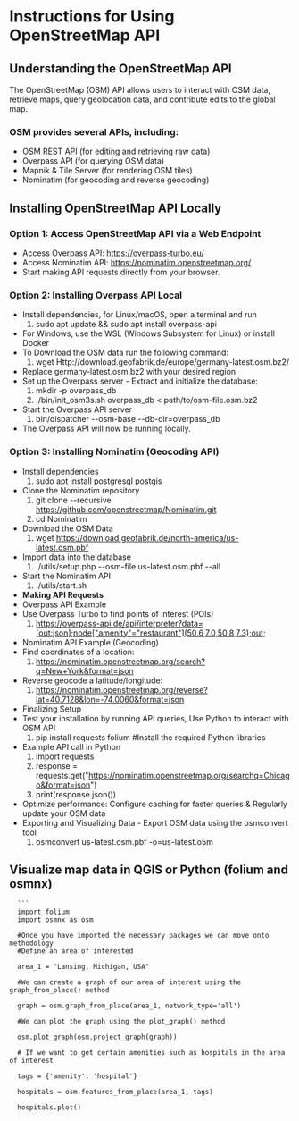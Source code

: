 # Instructions for Using OpenStreetMap API
## Understanding the OpenStreetMap API 
The OpenStreetMap (OSM) API allows users to interact with OSM data, retrieve maps, query geolocation data, and contribute edits to the global map. 

### OSM provides several APIs, including: 
   - OSM REST API (for editing and retrieving raw data)
   - Overpass API (for querying OSM data)
   - Mapnik & Tile Server (for rendering OSM tiles)
   - Nominatim (for geocoding and reverse geocoding)
     

## Installing OpenStreetMap API Locally
   ### Option 1: Access OpenStreetMap API via a Web Endpoint
   - Access Overpass API: https://overpass-turbo.eu/
   - Access Nominatim API: https://nominatim.openstreetmap.org/
   - Start making API requests directly from your browser.
   ### Option 2: Installing Overpass API Local
   - Install dependencies, for Linux/macOS, open a terminal and run
        1. sudo apt update && sudo apt install overpass-api
   - For Windows, use the WSL (Windows Subsystem for Linux) or install Docker
   - To Download the OSM data run the following command:
        1. wget Http://download.geofabrik.de/europe/germany-latest.osm.bz2/
   - Replace germany-latest.osm.bz2 with your desired region
   - Set up the Overpass server - Extract and initialize the database:
        1. mkdir -p overpass_db
        2. ./bin/init_osm3s.sh overpass_db < path/to/osm-file.osm.bz2
   - Start the Overpass API server
        1. bin/dispatcher --osm-base --db-dir=overpass_db
   - The Overpass API will now be running locally.
   ### Option 3: Installing Nominatim (Geocoding API)
   - Install dependencies
        1. sudo apt install postgresql postgis
   - Clone the Nominatim repository
        1. git clone --recursive https://github.com/openstreetmap/Nominatim.git
        2. cd Nominatim
   - Download the OSM Data
        1. wget https://download.geofabrik.de/north-america/us-latest.osm.pbf
   - Import data into the database
        1. ./utils/setup.php --osm-file us-latest.osm.pbf --all
   -  Start the Nominatim API
        1. ./utils/start.sh
   - **Making API Requests**
   - Overpass API Example 
   - Use Overpass Turbo to find points of interest (POIs)
        1. https://overpass-api.de/api/interpreter?data=[out:json];node["amenity"="restaurant"](50.6,7.0,50.8,7.3);out;
   - Nominatim API Example (Geocoding) 
   - Find coordinates of a location:
        1. https://nominatim.openstreetmap.org/search?q=New+York&format=json
   - Reverse geocode a latitude/longitude:
        1. https://nominatim.openstreetmap.org/reverse?lat=40.7128&lon=-74.0060&format=json
   - Finalizing Setup
   - Test your installation by running API queries, Use Python to interact with OSM API
        1. pip install requests folium #Install the required Python libraries
   - Example API call in Python
        1. import requests			 
        2. response = requests.get("https://nominatim.openstreetmap.org/searchq=Chicago&format=json") 
        3. print(response.json())
   - Optimize performance: Configure caching for faster queries & Regularly update your OSM data
   - Exporting and Visualizing Data - Export OSM data using the osmconvert tool
        1. osmconvert us-latest.osm.pbf -o=us-latest.o5m
           
## Visualize map data in QGIS or Python (folium and osmnx)
      ```
      import folium
      import osmnx as osm 
      
      #Once you have imported the necessary packages we can move onto methodology
      #Define an area of interested
      
      area_1 = "Lansing, Michigan, USA"
      
      #We can create a graph of our area of interest using the graph_from_place() method 
      
      graph = osm.graph_from_place(area_1, network_type='all')
      
      #We can plot the graph using the plot_graph() method
      
      osm.plot_graph(osm.project_graph(graph))
      
      # If we want to get certain amenities such as hospitals in the area of interest
      
      tags = {'amenity': 'hospital'}
      
      hospitals = osm.features_from_place(area_1, tags)
      
      hospitals.plot()
      
      










      
